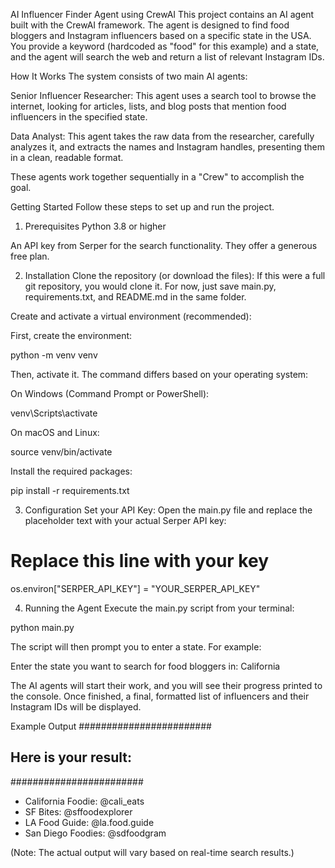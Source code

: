 AI Influencer Finder Agent using CrewAI
This project contains an AI agent built with the CrewAI framework. The agent is designed to find food bloggers and Instagram influencers based on a specific state in the USA. You provide a keyword (hardcoded as "food" for this example) and a state, and the agent will search the web and return a list of relevant Instagram IDs.

How It Works
The system consists of two main AI agents:

Senior Influencer Researcher: This agent uses a search tool to browse the internet, looking for articles, lists, and blog posts that mention food influencers in the specified state.

Data Analyst: This agent takes the raw data from the researcher, carefully analyzes it, and extracts the names and Instagram handles, presenting them in a clean, readable format.

These agents work together sequentially in a "Crew" to accomplish the goal.

Getting Started
Follow these steps to set up and run the project.

1. Prerequisites
Python 3.8 or higher

An API key from Serper for the search functionality. They offer a generous free plan.

2. Installation
Clone the repository (or download the files):
If this were a full git repository, you would clone it. For now, just save main.py, requirements.txt, and README.md in the same folder.

Create and activate a virtual environment (recommended):

First, create the environment:

python -m venv venv

Then, activate it. The command differs based on your operating system:

On Windows (Command Prompt or PowerShell):

venv\Scripts\activate

On macOS and Linux:

source venv/bin/activate

Install the required packages:

pip install -r requirements.txt

3. Configuration
Set your API Key:
Open the main.py file and replace the placeholder text with your actual Serper API key:

# Replace this line with your key
os.environ["SERPER_API_KEY"] = "YOUR_SERPER_API_KEY" 

4. Running the Agent
Execute the main.py script from your terminal:

python main.py

The script will then prompt you to enter a state. For example:

Enter the state you want to search for food bloggers in: California

The AI agents will start their work, and you will see their progress printed to the console. Once finished, a final, formatted list of influencers and their Instagram IDs will be displayed.

Example Output
########################
## Here is your result:
########################

- California Foodie: @cali_eats
- SF Bites: @sffoodexplorer
- LA Food Guide: @la.food.guide
- San Diego Foodies: @sdfoodgram

(Note: The actual output will vary based on real-time search results.)
